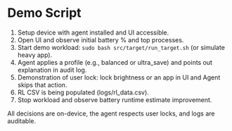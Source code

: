 # Demo Script

1. Setup device with agent installed and UI accessible.
2. Open UI and observe initial battery % and top processes.
3. Start demo workload: `sudo bash src/target/run_target.sh` (or simulate heavy app).
4. Agent applies a profile (e.g., balanced or ultra_save) and points out explanation in audit log.
5. Demonstration of user lock: lock brightness or an app in UI and Agent skips that action.
6. RL CSV is being populated (logs/rl_data.csv).
7. Stop workload and observe battery runtime estimate improvement.

All decisions are on-device, the agent respects user locks, and logs are auditable.

